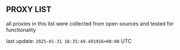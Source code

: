 ## PROXY LIST

all proxies in this list were collected from open sources and tested for functionality

last update: `2025-01-31 16:35:49.491916+00:00` UTC